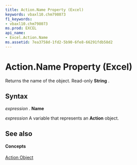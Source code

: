 ```yaml
---
title: Action.Name Property (Excel)
keywords: vbaxl10.chm798073
f1_keywords:
- vbaxl10.chm798073
ms.prod: EXCEL
api_name:
- Excel.Action.Name
ms.assetid: 7ea3758d-1fd2-5b90-6fe8-66291fdb58d2
---
```



# Action.Name Property (Excel)

Returns the name of the object. Read-only  **String** .


## Syntax

 _expression_ . **Name**

 _expression_ A variable that represents an **Action** object.


## See also


#### Concepts


[Action Object](action-object-excel.md)

